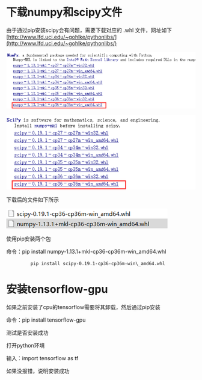 # 下载numpy和scipy文件

由于通过pip安装scipy会有问题，需要下载对应的 .whl 文件，网址如下[http://www.lfd.uci.edu/~gohlke/pythonlibs/](http://www.lfd.uci.edu/~gohlke/pythonlibs/)

![](/assets/tensorflow/1.png)

![](/assets/tensorflow/2.png)

下载后的文件如下所示

![](/assets/tensorflow/3.png)

使用pip安装两个包

命令：pip install numpy-1.13.1+mkl-cp36-cp36m-win\_amd64.whl

```
         pip install scipy-0.19.1-cp36-cp36m-win\_amd64.whl
```

# 安装tensorflow-gpu

如果之前安装了cpu的tensorflow需要将其卸载，然后通过pip安装

命令：pip install tensorflow-gpu

测试是否安装成功

打开python环境

输入：import tensorflow as tf

如果没报错，说明安装成功

